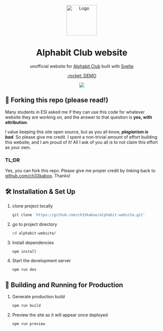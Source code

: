 <div align="center">
  <img alt="Logo" src="https://alphabit.netlify.app/assets/alphabit_logo_no_text.dba4ee4f.png" width="100" />
</div>
<h1 align="center">
  Alphabit Club website
</h1>
<p align="center">
  unofficial website for <a href="https://www.facebook.com/AlphaBitClub" target="_blank">Alphabit Club</a> built with <a href="https://svelte.dev/" target="_blank">Svelte</a>
</p>
<p align="center">
  <a href="https://alphabit.netlify.app/" target="_blank">
    :rocket: DEMO
  </a>
</p>

<p align="center">
  <a href="https://alphabit.netlify.app/" target="_blank">
    <img src="https://i.ibb.co/NLmb5CJ/alphabit-demo.jpg" />
  </a>
</p>

## 🚨 Forking this repo (please read!)

Many students in ESI asked me if they can use this code for whatever website
they are working on, and the answer to that question is **yes, with
attribution**.

I value keeping this site open source, but as you all know, _**plagiarism is
bad**_. So please give me credit. I spent a non-trivial amount of effort
building this website, and I am proud of it! All I ask of you all is to not
claim this effort as your own.

### TL;DR

Yes, you can fork this repo. Please give me proper credit by linking back to
[github.com/ch33kaboo](https://github.com/ch33kaboo). Thanks!

## 🛠 Installation & Set Up

1. clone project locally

    ```sh
    git clone 'https://github.com/ch33kaboo/alphabit-website.git'
    ```

2. go to project directory

    ```sh
    cd alphabit-website/
    ```

3. Install dependencies

    ```sh
    npm install
    ```

4. Start the development server

    ```sh
    npm run dev
    ```

## 🚀 Building and Running for Production

1. Generate production build

    ```sh
    npm run build
    ```

1. Preview the site as it will appear once deployed

    ```sh
    npm run preview
    ```
